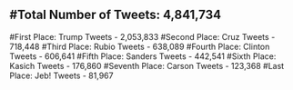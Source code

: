 #Total Number of Tweets: 4,841,734 
---
#First Place: Trump Tweets - 2,053,833
#Second Place: Cruz Tweets - 718,448
#Third Place: Rubio Tweets - 638,089
#Fourth Place: Clinton Tweets - 606,641
#Fifth Place: Sanders Tweets - 442,541
#Sixth Place: Kasich Tweets - 176,860
#Seventh Place: Carson Tweets - 123,368
#Last Place: Jeb! Tweets - 81,967
